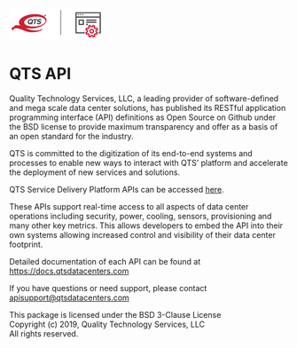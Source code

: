 ![Logo](https://raw.githubusercontent.com/qtsdatacenters/qts_api/master/QTS-API_full-color-for-light-background.png)

# QTS API

Quality Technology Services, LLC, a leading provider of software-defined and mega scale data center solutions, has published its RESTful application programming interface (API) definitions as Open Source on Github under the BSD license to provide maximum transparency and offer as a basis of an open standard for the industry. 

QTS is committed to the digitization of its end-to-end systems and processes to enable new ways to interact with QTS’ platform and accelerate the deployment of new services and solutions. 

QTS Service Delivery Platform APIs can be accessed [here](https://github.com/qtsdatacenters/qts_api/blob/master/Postman%20Collections/QTS_API_Guide.json). 


These APIs support real-time access to all aspects of data center operations including security, power, cooling, sensors, provisioning and many other key metrics. This allows developers to embed the API into their own systems allowing increased control and visibility of their data center footprint.

Detailed documentation of each API can be found at <a href="https://docs.qtsdatacenters.com/" target="_blank">https://docs.qtsdatacenters.com</a>

If you have questions or need support, please contact <apisupport@qtsdatacenters.com>

This package is licensed under the BSD 3-Clause License  
Copyright (c) 2019, Quality Technology Services, LLC  
All rights reserved.
